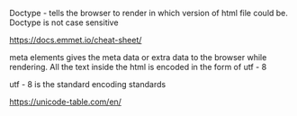 Doctype - tells the browser to render in which version of html file could be.
Doctype is not case sensitive

https://docs.emmet.io/cheat-sheet/

meta elements gives the meta data or extra data to the browser while rendering. All the text inside the html is encoded in the form of utf - 8

utf - 8 is the standard encoding standards


https://unicode-table.com/en/